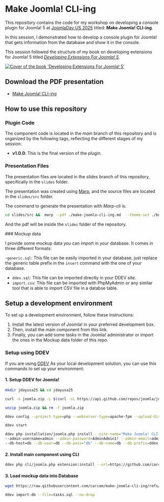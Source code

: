 # Make Joomla! CLI-ing

This repository contains the code for my workshop on developing a console plugin for Joomla! 5 at [JoomlaDay US
2025](https://jdayusa.com) titled: **Make Joomla! CLI-ing**.

In this session, I demonstrated how to develop a console plugin for Joomla! that gets information from the database and
show it in the console.

This session followed the structure of my book on developing extensions for Joomla! 5 titled _[Developing Extensions For
Joomla! 5](https://developingextensionsforjoomla5.com/?utm_source=gh-jdusa25)_.

[![Cover of the book 'Developing Extensions For Joomla!
5'](https://developingextensionsforjoomla5.com/images/cover.webp)](https://developingextensionsforjoomla5.com/)

## Download the PDF presentation

- [Make Joomla! CLI-ing](https://carcam.github.io/make-joomla-cli-ing/slides/make-joomla-cli-ing.pdf)

## How to use this repository

### Plugin Code

The component code is located in the _main_ branch of this repository and is organized by the following tags, reflecting
the different stages of my session:

- **v1.0.0**: This is the final version of the plugin.

### Presentation Files

The presentation files are located in the _slides_ branch of this repository, specifically in the `slides` folder.

The presentation was created using [Marp](https://marp.app/), and the source files are located in the `slides/src`
folder.

The command to generate the presentation with _Marp-cli_ is:

```bash
cd slides/src &&  marp --pdf ./make-joomla-cli-ing.md  --theme-set ./book.css --output ../make-joomla-cli-ing.pdf --allow-local-file
```

And the pdf will be inside the `slides` folder of the repository.

### Mockup data

I provide some mockup data you can import in your database. It comes in three different formats:

-`generic.sql`: This file can be easily imported in your database, just replace the generic table prefix in the `insert`
command with the one of your database.
- `ddev.sql`: This file can be imported directly in your DDEV site.
- `import.csv`: This file can be imported with PhpMyAdmin or any similar tool that is able to import CSV file in a
  databse table.

## Setup a development environment

To set up a development environment, follow these instructions:

1. Install the latest version of Joomla! in your preferred development box.
1. Then, install the main component from this link.
1. Finally, you can add some tasks in the Joomla! administrator or import the ones in the Mockup data folder of this repo.

### Setup using DDEV

If you are using [DDEV](https://ddev.com/) As your local development solution, you can use this commands to set up your environment:

#### 1. Setup DDEV for Joomla!

```bash
mkdir jdayusa25 && cd jdayusa25
```

```bash
curl -o joomla.zip -L $(curl -sL https://api.github.com/repos/joomla/joomla-cms/releases/latest | docker run -i --rm ddev/ddev-utilities jq -r '.assets | map(select(.name | test("^Joomla.*Stable-Full_Package\\.zip$")))[0].browser_download_url')
```

```bash
unzip joomla.zip && rm -f joomla.zip
```

```bash
ddev config --project-type=php --webserver-type=apache-fpm --upload-dirs=images
```

```bash
ddev start
```

```bash
ddev php installation/joomla.php install --site-name="Make Joomla! CLI-ing" --admin-user="Administrator"
--admin-username=admin --admin-password=AdminAdmin1! --admin-email=admin@example.com --db-type=mysql --db-encryption=0
--db-host=db --db-user=db --db-pass="db" --db-name=db --db-prefix=ddev_ --public-folder=""
```

#### 2. Install main component using CLI

```bash
ddev php cli/joomla.php extension:install --url=https://github.com/carcam/Unlock-the-Power-of-Joomla-5/releases/download/5-api/com_ctl.zip
```

#### 3. Load mockup data into Database

```bash
wget https://raw.githubusercontent.com/carcam/make-joomla-cli-ing/refs/heads/main/mockup-data/ddev.sql -O tasks.sql
```

```bash
ddev import-db --file=tasks.sql --no-drop
```



